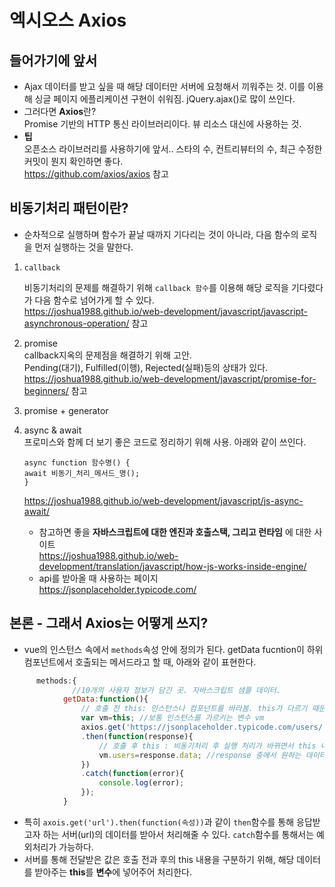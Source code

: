 # 엑시오스 Axios
## 들어가기에 앞서
- Ajax
데이터를 받고 싶을 때 해당 데이터만 서버에 요청해서 끼워주는 것. 이를 이용해 싱글 페이지 에플리케이션 구현이 쉬워짐. jQuery.ajax()로 많이 쓰인다.
- 그러다면 **Axios**란?   
Promise 기반의
HTTP 통신 라이브러리이다. 뷰 리소스 대신에 사용하는 것. 
- **팁**  
 오픈소스 라이브러리를 사용하기에 앞서.. 스타의 수, 컨트리뷰터의 수, 최근 수정한 커밋이 뭔지 확인하면 좋다.  
 https://github.com/axios/axios 참고  
 
 ## 비동기처리 패턴이란?  
 - 순차적으로 실행하며 함수가 끝날 때까지 기다리는 것이 아니라, 다음 함수의 로직을 먼저 실행하는 것을 말한다. 
 1. `callback`  
    
    비동기처리의 문제를 해결하기 위해 `callback 함수`를 이용해 해당 로직을 기다렸다가 다음 함수로 넘어가게 할 수 있다.  
    https://joshua1988.github.io/web-development/javascript/javascript-asynchronous-operation/ 참고
 2. promise  
    callback지옥의 문제점을 해결하기 위해 고안.  
    Pending(대기), Fulfilled(이행), Rejected(실패)등의 상태가 있다.
 https://joshua1988.github.io/web-development/javascript/promise-for-beginners/ 참고
 3. promise + generator
 4. async & await   
 프로미스와 함께 더 보기 좋은 코드로 정리하기 위해 사용. 아래와 같이 쓰인다.
    ```
    async function 함수명() {
    await 비동기_처리_메서드_명();
    }
    ```
    https://joshua1988.github.io/web-development/javascript/js-async-await/

    - 참고하면 좋을 **자바스크립트에 대한 엔진과 호출스택, 그리고 런타임** 에 대한 사이트  
     https://joshua1988.github.io/web-development/translation/javascript/how-js-works-inside-engine/
     - api를 받아올 때 사용하는 페이지  
     https://jsonplaceholder.typicode.com/

## 본론 - 그래서 Axios는 어떻게 쓰지?
- vue의 인스턴스 속에서 `methods`속성 안에 정의가 된다. getData fucntion이 하위 컴포넌트에서 호출되는 메서드라고 할 때, 아래와 같이 표현한다.
``` vue.js
      methods:{
              //10개의 사용자 정보가 담긴 곳. 자바스크립트 샘플 데이터.
            getData:function(){
                // 호출 전 this: 인스턴스나 컴포넌트를 바라봄. this가 다르기 때문에 변수에 넣어줌으로써 처리해줘야한다.
                var vm=this; //보통 인스턴스를 가르키는 변수 vm
                axios.get('https://jsonplaceholder.typicode.com/users/')
                .then(function(response){
                    // 호출 후 this : 비동기처리 후 실행 처리가 바뀌면서 this 내용도 바뀜.
                    vm.users=response.data; //response 중에서 원하는 데이터를 받음.
                })
                .catch(function(error){
                    console.log(error);
                });
            }
```
- 특히 `axois.get('url').then(function(속성))`과 같이 `then`함수를 통해 응답받고자 하는 서버(url)의 데이터를 받아서 처리해줄 수 있다. 
`catch`함수를 통해서는 예외처리가 가능하다.
- 서버를 통해 전달받은 값은 호출 전과 후의 this 내용을 구분하기 위해, 해당 데이터를 받아주는 **this**를 **변수**에 넣어주어 처리한다.